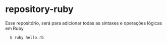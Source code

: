 # repository-ruby
Esse repositório, será para adicionar todas as sintaxes e operações lógicas em Ruby


```sh
  $ ruby hello.rb
```